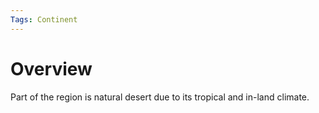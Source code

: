 ```yaml
---
Tags: Continent
---
```


# Overview

Part of the region is natural desert due to its tropical and in-land climate.
